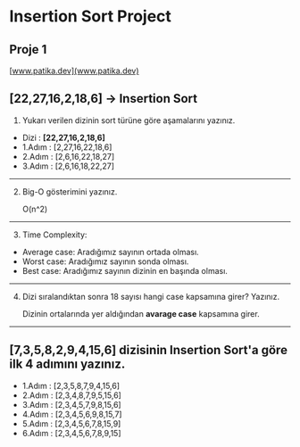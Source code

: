 # Insertion Sort Project
## Proje 1
[www.patika.dev](www.patika.dev)

## [22,27,16,2,18,6] -> Insertion Sort

1) Yukarı verilen dizinin sort türüne göre aşamalarını yazınız.

  * Dizi : **[22,27,16,2,18,6]**
  * 1.Adım : [2,27,16,22,18,6]
  * 2.Adım : [2,6,16,22,18,27]
  * 3.Adım : [2,6,16,18,22,27]
---

2) Big-O gösterimini yazınız.

   O(n^2)
---

3) Time Complexity:

  *  Average case: Aradığımız sayının ortada olması.
  *  Worst case: Aradığımız sayının sonda olması.
  *  Best case: Aradığımız sayının dizinin en başında olması.
---

4) Dizi sıralandıktan sonra 18 sayısı hangi case kapsamına girer? Yazınız.

   Dizinin ortalarında yer aldığından **avarage case** kapsamına girer.
---

## [7,3,5,8,2,9,4,15,6] dizisinin Insertion Sort'a göre ilk 4 adımını yazınız.

  * 1.Adım : [2,3,5,8,7,9,4,15,6]
  * 2.Adım : [2,3,4,8,7,9,5,15,6]
  * 3.Adım : [2,3,4,5,7,9,8,15,6]
  * 4.Adım : [2,3,4,5,6,9,8,15,7]
  * 5.Adım : [2,3,4,5,6,7,8,15,9]
  * 6.Adım : [2,3,4,5,6,7,8,9,15]
